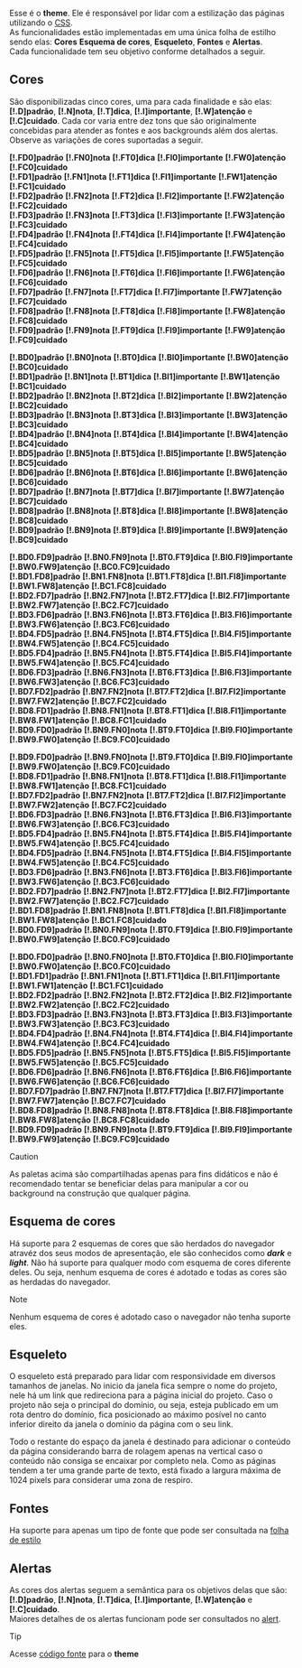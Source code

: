 Esse é o **theme**. Ele é responsável por lidar com a estilização das páginas utilizando o [CSS](https://developer.mozilla.org/en-US/docs/Web/CSS).\
As funcionalidades estão implementadas em uma única folha de estilho sendo elas: **Cores** **Esquema de cores**, **Esqueleto**, **Fontes** e **Alertas**.\
Cada funcionalidade tem seu objetivo conforme detalhados a seguir.

## Cores
São disponibilizadas cinco cores, uma para cada finalidade e são elas: **[!.D]padrão**, **[!.N]nota**, **[!.T]dica**, **[!.I]importante**, **[!.W]atenção** e **[!.C]cuidado**. Cada cor varia entre dez tons que são originalmente concebidas para atender as fontes e aos backgrounds além dos alertas. Observe as variações de cores suportadas a seguir.

**[!.FD0]padrão** **[!.FN0]nota** **[!.FT0]dica** **[!.FI0]importante** **[!.FW0]atenção** **[!.FC0]cuidado**\
**[!.FD1]padrão** **[!.FN1]nota** **[!.FT1]dica** **[!.FI1]importante** **[!.FW1]atenção** **[!.FC1]cuidado**\
**[!.FD2]padrão** **[!.FN2]nota** **[!.FT2]dica** **[!.FI2]importante** **[!.FW2]atenção** **[!.FC2]cuidado**\
**[!.FD3]padrão** **[!.FN3]nota** **[!.FT3]dica** **[!.FI3]importante** **[!.FW3]atenção** **[!.FC3]cuidado**\
**[!.FD4]padrão** **[!.FN4]nota** **[!.FT4]dica** **[!.FI4]importante** **[!.FW4]atenção** **[!.FC4]cuidado**\
**[!.FD5]padrão** **[!.FN5]nota** **[!.FT5]dica** **[!.FI5]importante** **[!.FW5]atenção** **[!.FC5]cuidado**\
**[!.FD6]padrão** **[!.FN6]nota** **[!.FT6]dica** **[!.FI6]importante** **[!.FW6]atenção** **[!.FC6]cuidado**\
**[!.FD7]padrão** **[!.FN7]nota** **[!.FT7]dica** **[!.FI7]importante** **[!.FW7]atenção** **[!.FC7]cuidado**\
**[!.FD8]padrão** **[!.FN8]nota** **[!.FT8]dica** **[!.FI8]importante** **[!.FW8]atenção** **[!.FC8]cuidado**\
**[!.FD9]padrão** **[!.FN9]nota** **[!.FT9]dica** **[!.FI9]importante** **[!.FW9]atenção** **[!.FC9]cuidado**

**[!.BD0]padrão** **[!.BN0]nota** **[!.BT0]dica** **[!.BI0]importante** **[!.BW0]atenção** **[!.BC0]cuidado**\
**[!.BD1]padrão** **[!.BN1]nota** **[!.BT1]dica** **[!.BI1]importante** **[!.BW1]atenção** **[!.BC1]cuidado**\
**[!.BD2]padrão** **[!.BN2]nota** **[!.BT2]dica** **[!.BI2]importante** **[!.BW2]atenção** **[!.BC2]cuidado**\
**[!.BD3]padrão** **[!.BN3]nota** **[!.BT3]dica** **[!.BI3]importante** **[!.BW3]atenção** **[!.BC3]cuidado**\
**[!.BD4]padrão** **[!.BN4]nota** **[!.BT4]dica** **[!.BI4]importante** **[!.BW4]atenção** **[!.BC4]cuidado**\
**[!.BD5]padrão** **[!.BN5]nota** **[!.BT5]dica** **[!.BI5]importante** **[!.BW5]atenção** **[!.BC5]cuidado**\
**[!.BD6]padrão** **[!.BN6]nota** **[!.BT6]dica** **[!.BI6]importante** **[!.BW6]atenção** **[!.BC6]cuidado**\
**[!.BD7]padrão** **[!.BN7]nota** **[!.BT7]dica** **[!.BI7]importante** **[!.BW7]atenção** **[!.BC7]cuidado**\
**[!.BD8]padrão** **[!.BN8]nota** **[!.BT8]dica** **[!.BI8]importante** **[!.BW8]atenção** **[!.BC8]cuidado**\
**[!.BD9]padrão** **[!.BN9]nota** **[!.BT9]dica** **[!.BI9]importante** **[!.BW9]atenção** **[!.BC9]cuidado**

**[!.BD0.FD9]padrão** **[!.BN0.FN9]nota** **[!.BT0.FT9]dica** **[!.BI0.FI9]importante** **[!.BW0.FW9]atenção** **[!.BC0.FC9]cuidado**\
**[!.BD1.FD8]padrão** **[!.BN1.FN8]nota** **[!.BT1.FT8]dica** **[!.BI1.FI8]importante** **[!.BW1.FW8]atenção** **[!.BC1.FC8]cuidado**\
**[!.BD2.FD7]padrão** **[!.BN2.FN7]nota** **[!.BT2.FT7]dica** **[!.BI2.FI7]importante** **[!.BW2.FW7]atenção** **[!.BC2.FC7]cuidado**\
**[!.BD3.FD6]padrão** **[!.BN3.FN6]nota** **[!.BT3.FT6]dica** **[!.BI3.FI6]importante** **[!.BW3.FW6]atenção** **[!.BC3.FC6]cuidado**\
**[!.BD4.FD5]padrão** **[!.BN4.FN5]nota** **[!.BT4.FT5]dica** **[!.BI4.FI5]importante** **[!.BW4.FW5]atenção** **[!.BC4.FC5]cuidado**\
**[!.BD5.FD4]padrão** **[!.BN5.FN4]nota** **[!.BT5.FT4]dica** **[!.BI5.FI4]importante** **[!.BW5.FW4]atenção** **[!.BC5.FC4]cuidado**\
**[!.BD6.FD3]padrão** **[!.BN6.FN3]nota** **[!.BT6.FT3]dica** **[!.BI6.FI3]importante** **[!.BW6.FW3]atenção** **[!.BC6.FC3]cuidado**\
**[!.BD7.FD2]padrão** **[!.BN7.FN2]nota** **[!.BT7.FT2]dica** **[!.BI7.FI2]importante** **[!.BW7.FW2]atenção** **[!.BC7.FC2]cuidado**\
**[!.BD8.FD1]padrão** **[!.BN8.FN1]nota** **[!.BT8.FT1]dica** **[!.BI8.FI1]importante** **[!.BW8.FW1]atenção** **[!.BC8.FC1]cuidado**\
**[!.BD9.FD0]padrão** **[!.BN9.FN0]nota** **[!.BT9.FT0]dica** **[!.BI9.FI0]importante** **[!.BW9.FW0]atenção** **[!.BC9.FC0]cuidado**

**[!.BD9.FD0]padrão** **[!.BN9.FN0]nota** **[!.BT9.FT0]dica** **[!.BI9.FI0]importante** **[!.BW9.FW0]atenção** **[!.BC9.FC0]cuidado**\
**[!.BD8.FD1]padrão** **[!.BN8.FN1]nota** **[!.BT8.FT1]dica** **[!.BI8.FI1]importante** **[!.BW8.FW1]atenção** **[!.BC8.FC1]cuidado**\
**[!.BD7.FD2]padrão** **[!.BN7.FN2]nota** **[!.BT7.FT2]dica** **[!.BI7.FI2]importante** **[!.BW7.FW2]atenção** **[!.BC7.FC2]cuidado**\
**[!.BD6.FD3]padrão** **[!.BN6.FN3]nota** **[!.BT6.FT3]dica** **[!.BI6.FI3]importante** **[!.BW6.FW3]atenção** **[!.BC6.FC3]cuidado**\
**[!.BD5.FD4]padrão** **[!.BN5.FN4]nota** **[!.BT5.FT4]dica** **[!.BI5.FI4]importante** **[!.BW5.FW4]atenção** **[!.BC5.FC4]cuidado**\
**[!.BD4.FD5]padrão** **[!.BN4.FN5]nota** **[!.BT4.FT5]dica** **[!.BI4.FI5]importante** **[!.BW4.FW5]atenção** **[!.BC4.FC5]cuidado**\
**[!.BD3.FD6]padrão** **[!.BN3.FN6]nota** **[!.BT3.FT6]dica** **[!.BI3.FI6]importante** **[!.BW3.FW6]atenção** **[!.BC3.FC6]cuidado**\
**[!.BD2.FD7]padrão** **[!.BN2.FN7]nota** **[!.BT2.FT7]dica** **[!.BI2.FI7]importante** **[!.BW2.FW7]atenção** **[!.BC2.FC7]cuidado**\
**[!.BD1.FD8]padrão** **[!.BN1.FN8]nota** **[!.BT1.FT8]dica** **[!.BI1.FI8]importante** **[!.BW1.FW8]atenção** **[!.BC1.FC8]cuidado**\
**[!.BD0.FD9]padrão** **[!.BN0.FN9]nota** **[!.BT0.FT9]dica** **[!.BI0.FI9]importante** **[!.BW0.FW9]atenção** **[!.BC0.FC9]cuidado**

**[!.BD0.FD0]padrão** **[!.BN0.FN0]nota** **[!.BT0.FT0]dica** **[!.BI0.FI0]importante** **[!.BW0.FW0]atenção** **[!.BC0.FC0]cuidado**\
**[!.BD1.FD1]padrão** **[!.BN1.FN1]nota** **[!.BT1.FT1]dica** **[!.BI1.FI1]importante** **[!.BW1.FW1]atenção** **[!.BC1.FC1]cuidado**\
**[!.BD2.FD2]padrão** **[!.BN2.FN2]nota** **[!.BT2.FT2]dica** **[!.BI2.FI2]importante** **[!.BW2.FW2]atenção** **[!.BC2.FC2]cuidado**\
**[!.BD3.FD3]padrão** **[!.BN3.FN3]nota** **[!.BT3.FT3]dica** **[!.BI3.FI3]importante** **[!.BW3.FW3]atenção** **[!.BC3.FC3]cuidado**\
**[!.BD4.FD4]padrão** **[!.BN4.FN4]nota** **[!.BT4.FT4]dica** **[!.BI4.FI4]importante** **[!.BW4.FW4]atenção** **[!.BC4.FC4]cuidado**\
**[!.BD5.FD5]padrão** **[!.BN5.FN5]nota** **[!.BT5.FT5]dica** **[!.BI5.FI5]importante** **[!.BW5.FW5]atenção** **[!.BC5.FC5]cuidado**\
**[!.BD6.FD6]padrão** **[!.BN6.FN6]nota** **[!.BT6.FT6]dica** **[!.BI6.FI6]importante** **[!.BW6.FW6]atenção** **[!.BC6.FC6]cuidado**\
**[!.BD7.FD7]padrão** **[!.BN7.FN7]nota** **[!.BT7.FT7]dica** **[!.BI7.FI7]importante** **[!.BW7.FW7]atenção** **[!.BC7.FC7]cuidado**\
**[!.BD8.FD8]padrão** **[!.BN8.FN8]nota** **[!.BT8.FT8]dica** **[!.BI8.FI8]importante** **[!.BW8.FW8]atenção** **[!.BC8.FC8]cuidado**\
**[!.BD9.FD9]padrão** **[!.BN9.FN9]nota** **[!.BT9.FT9]dica** **[!.BI9.FI9]importante** **[!.BW9.FW9]atenção** **[!.BC9.FC9]cuidado**

>[!CAUTION]
>As paletas acima são compartilhadas apenas para fins didáticos e não é recomendado tentar se beneficiar delas para manipular a cor ou background na construção que qualquer página.

## Esquema de cores
Há suporte para 2 esquemas de cores que são herdados do navegador atravéz dos seus modos de apresentação, ele são conhecidos como ***dark*** e ***light***. Não há suporte para qualquer modo com esquema de cores diferente deles. Ou seja, nenhum esquema de cores é adotado e todas as cores são as herdadas do navegador.

>[!NOTE]
>Nenhum esquema de cores é adotado caso o navegador não tenha suporte eles.

## Esqueleto
O esqueleto está preparado para lidar com responsividade em diversos tamanhos de janelas.
No inicio da janela fica sempre o nome do projeto, nele há um link que redireciona para a página inicial do projeto. Caso o projeto não seja o principal do domínio, ou seja, esteja publicado em um rota dentro do domínio, fica posicionado ao máximo posível no canto inferior direito da janela o domínio da página com o seu link.

Todo o restante do espaço da janela é destinado para adicionar o conteúdo da página considerando barra de rolagem apenas na vertical caso o conteúdo não consiga se encaixar por completo nela. Como as páginas tendem a ter uma grande parte de texto, está fixado a largura máxima de 1024 pixels para considerar uma zona de respiro.

## Fontes
Ha suporte para apenas um tipo de fonte que pode ser consultada na [folha de estilo](https://github.com/eportella/markdown-to-html-builder/blob/main/theme/README.md?plain=1)

## Alertas
As cores dos alertas seguem a semântica para os objetivos delas que são: **[!.D]padrão**, **[!.N]nota**, **[!.T]dica**, **[!.I]importante**, **[!.W]atenção** e **[!.C]cuidado**.\
Maiores detalhes de os alertas funcionam pode ser consultados no [alert](/blockquote/alert/README.md).

>[!TIP]
>Acesse [código fonte](https://github.com/eportella/markdown-to-html-builder/blob/main/theme/README.md?plain=1) para o **theme**